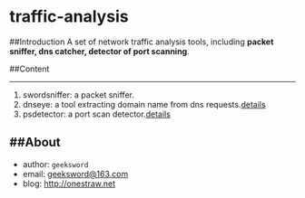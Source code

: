 traffic-analysis
================

##Introduction
A set of network traffic analysis tools, including **packet sniffer, dns catcher, detector of port scanning**.

##Content
*******

1. swordsniffer: a packet sniffer.
2. dnseye: a tool extracting domain name from dns requests.[details](http://onestraw.net/snort/dns-eye-based-on-snort/)
3. psdetector: a port scan detector.[details](http://onestraw.net/cybersecurity/detection-tool-of-portscan/)  


##About
-----

- author: `geeksword`
- email: geeksword@163.com
- blog: http://onestraw.net

